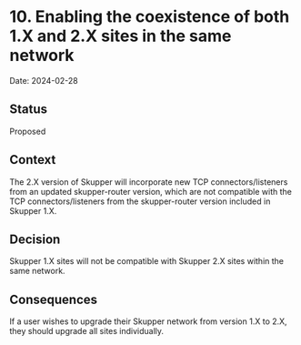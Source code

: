 # 10. Enabling the coexistence of both 1.X and 2.X sites in the same network

Date: 2024-02-28

## Status

Proposed

## Context

The 2.X version of Skupper will incorporate new TCP connectors/listeners from an updated skupper-router version, which are not compatible with the TCP connectors/listeners from the skupper-router version included in Skupper 1.X.

## Decision

Skupper 1.X sites will not be compatible with Skupper 2.X sites within the same network.

## Consequences

If a user wishes to upgrade their Skupper network from version 1.X to 2.X, they should upgrade all sites individually. 
